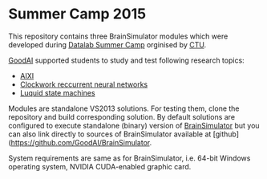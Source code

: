 # Summer Camp 2015
This repository contains three BrainSimulator modules which were developed during [Datalab Summer Camp](http://datalab.fit.cvut.cz/events/52-summer-camp-2015) orginised by [CTU](https://www.fit.cvut.cz/en). 

[GoodAI](http://www.goodai.com) supported students to study and test following research topics:

* [AIXI](AIXIModule/README.md)
* [Clockwork reccurrent neural networks](ClockWorkNNModule/README.md)
* [Luquid state machines](LSMModule/README.md)

Modules are standalone VS2013 solutions. For testing them, clone the repository and build corresponding solution.
By default solutions are configured to execute standalone (binary) version of [BrainSimulator](http://www.goodai.com/#!brain-simulator/c81c)
but you can also link directly to sources of BrainSimulator available at [github](https://github.com/GoodAI/BrainSimulator.

System requirements are same as for BrainSimulator, i.e. 64-bit Windows operating system, NVIDIA CUDA-enabled graphic card.



